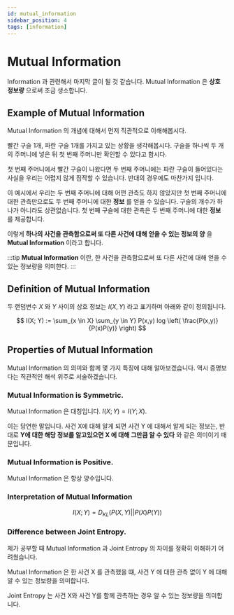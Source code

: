 ```yaml
---
id: mutual_information
sidebar_position: 4
tags: [information]
---
```


# Mutual Information

Information 과 관련해서 마지막 글이 될 것 같습니다. Mutual Information 은 **상호 정보량** 으로써 조금 생소합니다. 

## Example of Mutual Information

Mutual Information 의 개념에 대해서 먼저 직관적으로 이해해봅시다. 

빨간 구슬 1개, 파란 구슬 1개를 가지고 있는 상황을 생각해봅시다. 구슬을 하나씩 두 개의 주머니에 넣은 뒤 첫 번째 주머니만 확인할 수 있다고 합시다. 

첫 번째 주머니에서 빨간 구슬이 나왔다면 두 번째 주머니에는 파란 구슬이 들어있다는 사실을 우리는 어렵지 않게 짐작할 수 있습니다. 반대의 경우에도 마찬가지 입니다. 

이 예시에서 우리는 두 번째 주머니에 대해 어떤 관측도 하지 않았지만 첫 번째 주머니에 대한 관측만으로도 두 번째 주머니에 대한 **정보** 를 얻을 수 있습니다. 구슬의 개수가 하나가 아니라도 상관없습니다. 첫 번째 구슬에 대한 관측은 두 번째 주머니에 대한 **정보** 를 제공합니다.

이렇게 **하나의 사건을 관측함으로써 또 다른 사건에 대해 얻을 수 있는 정보의 양** 을 **Mutual Information** 이라고 합니다.

:::tip
**Mutual Information** 이란, 한 사건을 관측함으로써 또 다른 사건에 대해 얻을 수 있는 정보량을 의미한다.
:::

## Definition of Mutual Information

두 랜덤변수 $X$ 와 $Y$ 사이의 상호 정보는 $I(X, Y)$ 라고 표기하며 아래와 같이 정의됩니다.

$$
I(X; Y) := \sum_{x \in X} \sum_{y \in Y} P(x,y) log \left(  \frac{P(x,y)}{P(x)P(y)} \right)
$$

## Properties of Mutual Information

Mutual Information 의 의미와 함께 몇 가지 특징에 대해 알아보겠습니다. 역시 증명보다는 직관적인 해석 위주로 서술하겠습니다.

### Mutual Information is Symmetric.

Mutual Information 은 대칭입니다. $I(X;Y) = I(Y;X)$.

이는 당연한 말입니다. 사건 X에 대해 알게 되면 사건 Y 에 대해서 알게 되는 정보는, 반대로 **Y에 대한 해당 정보를 알고있으면 X 에 대해 그만큼 알 수 있다** 와 같은 의미이기 때문입니다.

### Mutual Information is Positive. 

Mutual Information 은 항상 양수입니다.

### Interpretation of Mutual Information

$$
I(X;Y) = D_{KL} \left( P(X,Y) || P(X)P(Y)  \right)
$$

### Difference between Joint Entropy.

제가 공부할 때 Mutual Information 과 Joint Entropy 의 차이를 정확히 이해하기 어려웠습니다.

Mutual Information 은 한 사건 X 를 관측했을 떄, 사건 Y 에 대한 관측 없이 Y 에 대해 알 수 있는 정보량을 의미합니다.

Joint Entropy 는 사건 X와 사건 Y를 함께 관측하는 경우 알 수 있는 정보량을 의미합니다.